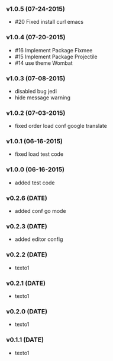 ### v1.0.5 (07-24-2015)

- #20 Fixed install curl emacs

### v1.0.4 (07-20-2015)

- #16 Implement Package Fixmee
- #15 Implement Package Projectile
- #14 use theme Wombat

### v1.0.3 (07-08-2015)

- disabled bug jedi
- hide message warning

### v1.0.2 (07-03-2015)

- fixed order load conf google translate

### v1.0.1 (06-16-2015)

- fixed load test code

### v1.0.0 (06-16-2015)

- added test code

### v0.2.6 (DATE)

- added conf go mode

### v0.2.3 (DATE)

- added editor config

### v0.2.2 (DATE)

- texto1

### v0.2.1 (DATE)

- texto1

### v0.2.0 (DATE)

- texto1

### v0.1.1 (DATE)

- texto1

